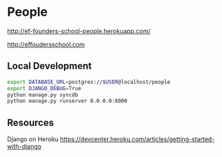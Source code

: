 People
======

http://ef-founders-school-people.herokuapp.com/

http://effoudersschool.com

Local Development
-----------------

```sh
export DATABASE_URL=postgres://$USER@localhost/people
export DJANGO_DEBUG=True
python manage.py syncdb
python manage.py runserver 0.0.0.0:8000
```

Resources
---------

Django on Heroku
https://devcenter.heroku.com/articles/getting-started-with-django
